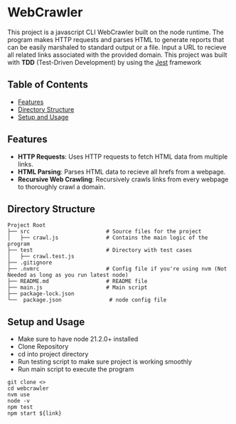 

# WebCrawler

This project is a javascript CLI WebCrawler built on the node runtime. The program makes HTTP requests and parses HTML to generate reports that can be easily marshaled to standard output or a file. Input a URL to recieve all related links associated with the provided domain. This project was built with **TDD** (Test-Driven Development) by using the [Jest](https://jestjs.io/) framework

## Table of Contents

- [Features](#features)
- [Directory Structure](#directory-structure)
- [Setup and Usage](#setup)

## Features
- **HTTP Requests**: Uses HTTP requests to fetch HTML data from multiple links.
- **HTML Parsing**: Parses HTML data to recieve all hrefs from a webpage.
- **Recursive Web Crawling**: Recursively crawls links from every webpage to thoroughly crawl a domain.

## Directory Structure

```
Project Root
├── src                        # Source files for the project
│   ├── crawl.js               # Contains the main logic of the program
├── test                       # Directory with test cases
│   ├── crawl.test.js
├── .gitignore 
├── .nvmrc                     # Config file if you're using nvm (Not Needed as long as you run latest node)
├── README.md                  # README file
├── main.js                    # Main script
├── package-lock.json
└──  package.json               # node config file 
```

## Setup and Usage
- Make sure to have node 21.2.0+ installed
- Clone Repository
- cd into project directory
- Run testing script to make sure project is working smoothly
- Run main script to execute the program 
```
git clone <>
cd webcrawler
nvm use 
node -v
npm test
npm start ${link}
```
